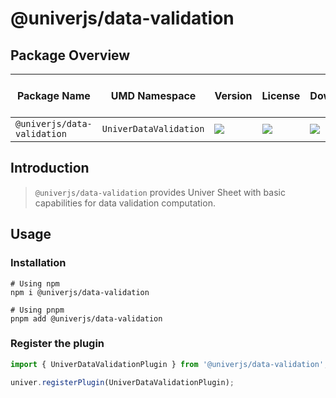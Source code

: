 # @univerjs/data-validation

## Package Overview

| Package Name | UMD Namespace | Version | License | Downloads | Contains CSS | Contains i18n locales |
| --- | --- | --- | --- | --- | :---: | :---: |
| `@univerjs/data-validation` | `UniverDataValidation` | [![][npm-version-shield]][npm-version-link] | ![][npm-license-shield] | ![][npm-downloads-shield] | ❌ | ❌ |

## Introduction

> `@univerjs/data-validation` provides Univer Sheet with basic capabilities for data validation computation.

## Usage

### Installation

```shell
# Using npm
npm i @univerjs/data-validation

# Using pnpm
pnpm add @univerjs/data-validation
```

### Register the plugin

```typescript
import { UniverDataValidationPlugin } from '@univerjs/data-validation';

univer.registerPlugin(UniverDataValidationPlugin);
```

<!-- Links -->
[npm-version-shield]: https://img.shields.io/npm/v/@univerjs/data-validation?style=flat-square
[npm-version-link]: https://npmjs.com/package/@univerjs/data-validation
[npm-license-shield]: https://img.shields.io/npm/l/@univerjs/data-validation?style=flat-square
[npm-downloads-shield]: https://img.shields.io/npm/dm/@univerjs/data-validation?style=flat-square

